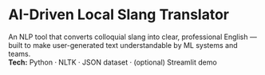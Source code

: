# AI-Driven Local Slang Translator
An NLP tool that converts colloquial slang into clear, professional English — built to make user-generated text understandable by ML systems and teams.  
**Tech:** Python · NLTK · JSON dataset · (optional) Streamlit demo

